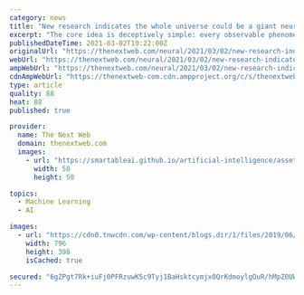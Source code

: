 ```yaml
---
category: news
title: "New research indicates the whole universe could be a giant neural network"
excerpt: "The core idea is deceptively simple: every observable phenomenon in the entire universe can be modeled by a neural network. And that means, by extension, the universe itself may be a neural network. Vitaly Vanchurin,"
publishedDateTime: 2021-03-02T19:22:00Z
originalUrl: "https://thenextweb.com/neural/2021/03/02/new-research-indicates-the-whole-universe-could-be-a-giant-neural-network/"
webUrl: "https://thenextweb.com/neural/2021/03/02/new-research-indicates-the-whole-universe-could-be-a-giant-neural-network/"
ampWebUrl: "https://thenextweb.com/neural/2021/03/02/new-research-indicates-the-whole-universe-could-be-a-giant-neural-network/amp/"
cdnAmpWebUrl: "https://thenextweb-com.cdn.ampproject.org/c/s/thenextweb.com/neural/2021/03/02/new-research-indicates-the-whole-universe-could-be-a-giant-neural-network/amp/"
type: article
quality: 88
heat: 88
published: true

provider:
  name: The Next Web
  domain: thenextweb.com
  images:
    - url: "https://smartableai.github.io/artificial-intelligence/assets/images/organizations/thenextweb.com-50x50.jpg"
      width: 50
      height: 50

topics:
  - Machine Learning
  - AI

images:
  - url: "https://cdn0.tnwcdn.com/wp-content/blogs.dir/1/files/2019/06/universe-796x398.jpg"
    width: 796
    height: 398
    isCached: true

secured: "6gZPgt7Rk+iuFj0PFRzuwK5c9Tyj1BaHsktcymjx0QrKdmoylgOuR/hMpZ0UW+vSTM4NcAsFobJnRwzjAMfV8sX6nywAXrDRaqWfPDyxyWHbKwTkG18pIkxcE6UBKF77ggimMMQ+Hh6OCu5u01oyOeocbTJb/zkYSTxuwJncN89wNMSuSUwr4UaThugJJ6num+oWZW20nGvzp6Mb9jpoJDmWTftGiMN8B4wyLUk5JS/z3ocxrwb9lowSyKzUMAXFYnUCLUILUpOolxkvCuMlfUdqLbSPZnW3cxe8DVEci/8SnOIChxJJxn5EkfUZHSsk/9nipCDqpdxKDcakBdOiL2cAx6wM6kces6f9PVGp/AA=;6tfyo0DDuOyY6i2clspRGg=="
---
```


